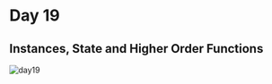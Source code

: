 # Day 19

## Instances, State and Higher Order Functions 

![day19](https://github.com/diorithaliti/Python/assets/74361197/d938a273-1cd0-478a-9c64-8e15b439cf7e)
